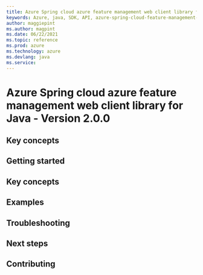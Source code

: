```yaml
---
title: Azure Spring cloud azure feature management web client library for Java
keywords: Azure, java, SDK, API, azure-spring-cloud-feature-management-web, 
author: maggiepint
ms.author: magpint
ms.date: 06/22/2021
ms.topic: reference
ms.prod: azure
ms.technology: azure
ms.devlang: java
ms.service: 
---
```


# Azure Spring cloud azure feature management web client library for Java - Version 2.0.0 


## Key concepts
## Getting started
## Key concepts
## Examples
## Troubleshooting
## Next steps
## Contributing


